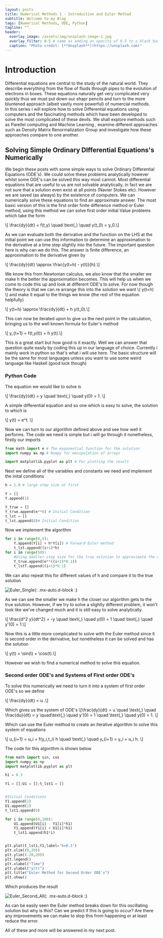 ```yaml
---
layout: posts
title: Numerical Methods 1 - Introduction and Euler Method
subtitle: Welcome to my Blog
tags: [Numerical Methods, ODE, Python]
tagline: ""
header:
  overlay_image: /assets/img/unsplash-image-1.jpg
  overlay_filter: 0.5 # same as adding an opacity of 0.5 to a black background
  caption: "Photo credit: [**Unsplash**](https://unsplash.com)"
---
```

# Introduction

Differential equations are central to the study of the natural world. They describe everything from the flow of fluids through pipes to the evolution of electrons in boxes. These equations naturally get very complicated very quickly thus we must put down our shapr pencils and turn to the more bluntened approach (albeit vastly more powerful) of numercial methods. 
<br>
In this series i will explore how to solve Differential equations using computers and the fascinating methods which have been developed to solve the most complicated of these devils. We shall explore methods such as Parellel computing and Machine Learning , examine different approaches such as Density Matrix Renormalization Group and investigate how these approaches compare to one another.

## Solving Simple Ordinary DIfferential Equations's Numerically

We begin these posts with some simple ways to solve Ordinary Differential Equations (ODE's). We could solve these problems analytically however whilst some ODE's can be solved this way most cannot. Most differential equations that are useful to us are not solvable analytically, in fact we are not sure that a solution even exist at all points (Navier Stokes etc). However we are saved (as always) by the existence of computers. We can numerically solve these equations to find an approximate answer. The most basic version of this is the first order finite difference method or Euler method, using this method we can solve first order initial Value problems which take the form


\\[ \frac{dy}{dt} = f(t,y) \quad \text{,} \quad y(t_0) = y_0.\\]

As we can evaluate both the derivative and the function on the LHS at the initial point we can use this information to determine an approximation to the derivative at a time step slightly into the future. The important question here is why can we do this. The answer is finite difference, an approximation to the derivative given by

\\[ \frac{dy}{dt} \approx \frac{y(t+h) - y(t)}{h}.\\]

We know this from Newtonian calculus, we also know that the smaller we make h the better the approximation becomes. This will help us when we come to code this up and look at different ODE's to solve. For now though the theory is that we can re arrange this into the solution we want \\( y(t+h) \\)  and make it equal to the things we know (the rest of the equation helpfully)

\\[ y(t+h) \approx \frac{dy}{dt} + h y(t_0).\\]

This can now be iterated upon to give us the next point in the calculation, bringing us to the well known formula for Euler's method 

\\[ y_{t+1} = f(t,y(t)) + h y(t).\\]

This is a great start but how good is it exactly. Well we can answer that question quite easily by coding this up in our language of choice. Currently i mainly work in python so that's what i will use here. The basic structure will be the same for most languages unless you want to use some weird language like Haskell (good luck though)

### Python Code
The equation we would like to solve is 

\\[  \frac{dy}{dt} = y \quad \text{,} \quad y(0) = 1. \\]

A simple differential equation and so one which is easy to solve, the solution to which is 

\\[  y(t) = e^t. \\]

Now we can turn to our algorithm defined above and see how well it performs. The code we need is simple but i will go through it nonetheless, firstly our imports 
``` python
from math import e # The exponential function for the solution
import numpy as np # Numpy for manipulation of arrays

import matplotlib.pyplot as plt # For plotting the result
```
Next we define all of the variables and constants we need and implement the inital conditions
``` python
h = 1.0 # large step size at first

Y = []
Y.append(1) 

Y_true = []
Y_true.append(e**0) # Initial Condition
t_lst = []
t_lst.append(0)# Initial Condition
```
Now we implement the algorithm

``` python
for i in range(0,5):
	Y.append(Y[i] + h*Y[i]) # Forward Euler method
	t_lst.append((i+1)*h)
for i in range(50):
	#Using Smaller step size for the true solution to approximate the continum
	Y_true.append(e**((i+1)*0.1))
	t_lstT.append((i+1)*0.1)

```
We can also repeat this for different values of h and compare it to the true solution 

![Euler_Single](/assets/img/Euler_All.png){: .mx-auto.d-block :}

As we can see the smaller we make h the closer our algorithm gets to the true solution. However, if we try to solve a slightly different problem, it won't look like we've changed much and it is still easy to solve analytically.

\\[ \frac{d^2 y}{dt^2} = -y \quad \text{,} \quad y(0) = 1 \quad \text{,} \quad y'(0) = 1.\\]

Now this is a little more complicated to solve with the Euler method since it is second order in the derivative, but nonetheless it can be solved and has the solution 

\\[ y(t) = \sin(t) + \cos(t).\\]

However we wish to find a numerical method to solve this equation.

### Second order ODE's and Systems of First order ODE's

To solve this numerically we need to turn it into a system of first order ODE's so we define

\\[ \frac{dy}{dt} = u .\\]

Which gives us the system of ODE's
\\[\frac{dy}{dt} = u \quad \text{,} \quad \frac{du}{dt} = y \quad\text{,} \quad y'(0) = 1 \quad \text{,} \quad y(0) = 1.
\\]

Which can use the Euler method to create an iterative algorithm to solve this system of equations

\\[ 
u_{i+1} = u_i + f(y_i,t_i) h
\quad \text{,} \quad
y_{i+1} = y_i + u_i h.
\\]

The code for this algorithm is shown below

``` python
from math import sin, cos
import numpy as np
import matplotlib.pyplot as plt

h1 = 0.3

Y1 = [];U1 = [];t_lst1 = []


#Initial Conditions
Y1.append(1)
U1.append(1)
t_lst1.append(0)

for i in range(0,100):
	U1.append(U1[i] - Y1[i]*h1)
	Y1.append(Y1[i] + U1[i]*h1)
	t_lst1.append(h1*i)


plt.plot(t_lst1,Y1,label='h=0.3')
plt.xlim((0,20))
plt.ylim((-20,20))
plt.legend()
plt.xlabel("Time")
plt.ylabel("y(t)")
plt.title("Euler Method for Second Order ODE's")
plt.show()
```
Which produces the result

![Euler_Second_All](/assets/img/Euler_Second_All.png){: .mx-auto.d-block :}

As can be easily seen the Euler method breaks down for this oscillating solution but why is this? Can we predict if this is going to occur? Are there any improvements we can make to stop this from happening or at least reduce the error.

All of these and more will be answered in my next post.

